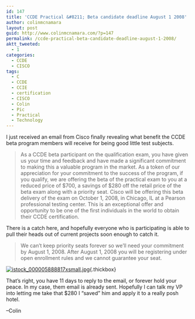 ```yaml
---
id: 147
title: 'CCDE Practical &#8211; Beta candidate deadline August 1 2008'
author: colinmcnamara
layout: post
guid: http://www.colinmcnamara.com/?p=147
permalink: /ccde-practical-beta-candidate-deadline-august-1-2008/
aktt_tweeted:
  - 1
categories:
  - CCDE
  - CISCO
tags:
  - C
  - CCDE
  - CCIE
  - certification
  - CISCO
  - Colin
  - Pic
  - Practical
  - Technology
---
```

I just received an email from Cisco finally revealing what benefit the CCDE beta program members will receive for being good little test subjects.

> As a CCDE beta participant on the qualification exam, you have given us your time and feedback and have made a significant commitment to making this a valuable program in the market. As a token of our appreciation for your commitment to the success of the program, if you qualify, we are offering the beta of the practical exam to you at a reduced price of $700, a savings of $280 off the retail price of the beta exam along with a priority seat. Cisco will be offering this beta delivery of the exam on October 1, 2008, in Chicago, IL at a Pearson professional testing center. This is an exceptional offer and opportunity to be one of the first individuals in the world to obtain their CCDE certification.

There is a catch here, and hopefully everyone who is participating is able to pull their heads out of current projects soon enough to catch it.

> We can&#8217;t keep priority seats forever so we&#8217;ll need your commitment by August 1, 2008. After August 1, 2008 you will be registering under open enrollment rules and we cannot guarantee your seat.

[<img class="ngg-singlepic ngg-center" src="http://www.colinmcnamara.com/wp-content/gallery/general/thumbs/thumbs_istock_000005888817xsmall.jpg" alt="istock_000005888817xsmall.jpg" />][1]{.thickbox}

That&#8217;s right, you have 11 days to reply to the email, or forever hold your peace. In my case, them email is already sent. Hopefully I can talk my VP into letting me take that $280 I &#8220;saved&#8221; him and apply it to a really posh hotel.

&#8211;Colin

 [1]: http://www.colinmcnamara.com/wp-content/gallery/general/istock_000005888817xsmall.jpg